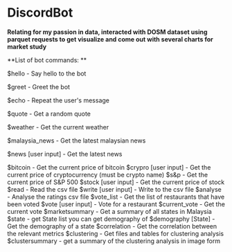 # DiscordBot

**Relating for my passion in data, interacted with DOSM dataset using parquet requests to get visualize and come out with several charts for market study**

**List of bot commands: **

$hello - Say hello to the bot

$greet - Greet the bot

$echo - Repeat the user's message

$quote - Get a random quote

$weather - Get the current weather

$malaysia_news - Get the latest malaysian news

$news [user input] - Get the latest news

$bitcoin - Get the current price of bitcoin
$crypro [user input] - Get the current price of cryptocurrency (must be crypto name)
$s&p - Get the current price of S&P 500
$stock [user input] - Get the current price of stock
$read - Read the csv file
$write [user input] - Write to the csv file
$analyse - Analyse the ratings csv file
$vote_list - Get the list of restaurants that have been voted
$vote [user input] - Vote for a restaurant
$current_vote - Get the current vote
$marketsummary - Get a summary of all states in Malaysia
$state - get State list you can get demography of
$demography [State] - Get the demography of a state
$correlation - Get the correlation between the relevant metrics
$clustering - Get files and tables for clustering analysis
$clustersummary - get a summary of the clustering analysis in image form




